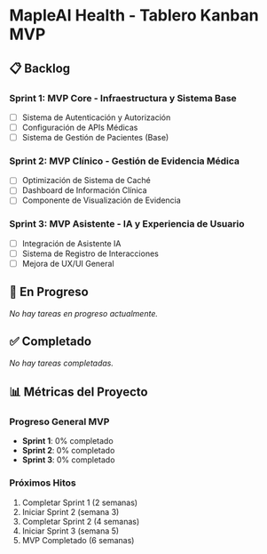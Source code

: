 # MapleAI Health - Tablero Kanban MVP

## 📋 Backlog

### Sprint 1: MVP Core - Infraestructura y Sistema Base
- [ ] Sistema de Autenticación y Autorización
- [ ] Configuración de APIs Médicas
- [ ] Sistema de Gestión de Pacientes (Base)

### Sprint 2: MVP Clínico - Gestión de Evidencia Médica
- [ ] Optimización de Sistema de Caché
- [ ] Dashboard de Información Clínica
- [ ] Componente de Visualización de Evidencia

### Sprint 3: MVP Asistente - IA y Experiencia de Usuario
- [ ] Integración de Asistente IA
- [ ] Sistema de Registro de Interacciones
- [ ] Mejora de UX/UI General

## 🚀 En Progreso

_No hay tareas en progreso actualmente._

## ✅ Completado

_No hay tareas completadas._

## 📊 Métricas del Proyecto

### Progreso General MVP

- **Sprint 1**: 0% completado
- **Sprint 2**: 0% completado
- **Sprint 3**: 0% completado

### Próximos Hitos

1. Completar Sprint 1 (2 semanas)
2. Iniciar Sprint 2 (semana 3)
3. Completar Sprint 2 (4 semanas)
4. Iniciar Sprint 3 (semana 5)
5. MVP Completado (6 semanas)
